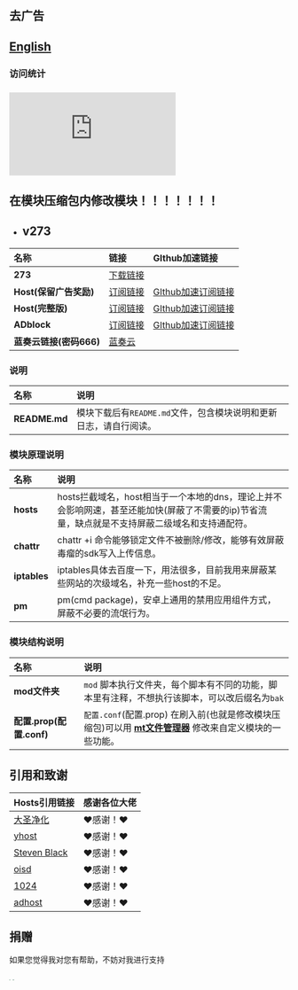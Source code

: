 ## 去广告
## [English](./README_en.md)
### 访问统计
### ![visitors](http://006.freecounters.co.uk/count-133.pl?count=qe1milbo7p68gg219fmj&type=links&prog=unique)
## 在模块压缩包内修改模块！！！！！！！

- ## v273
| **名称** | **链接** | **GIthub加速链接** |
| :-- | :-- | :-- |
| **273** | [下载链接](https://raw.githubusercontent.com/lingeringsound/10007/main/module/ads273.zip) |
| **Host(保留广告奖励)** | [订阅链接](https://raw.githubusercontent.com/lingeringsound/10007/main/reward) | [GIthub加速订阅链接](https://raw.gitmirror.com/lingeringsound/10007/main/reward) |
| **Host(完整版)** | [订阅链接](https://raw.githubusercontent.com/lingeringsound/10007/main/all) | [GIthub加速订阅链接](https://raw.gitmirror.com/lingeringsound/10007/main/all) |
| **ADblock** | [订阅链接](https://raw.githubusercontent.com/lingeringsound/10007/main/adb.txt) | [GIthub加速订阅链接](https://raw.gitmirror.com/lingeringsound/10007/main/adb.txt)|
| **蓝奏云链接(密码666)** | [蓝奏云](https://keytoolazy.lanzouw.com/b03j67j0f) |


### 说明
| **名称** | **说明** |
| :-- | :-- |
| **README.md** | 模块下载后有`README.md`文件，包含模块说明和更新日志，请自行阅读。|

### 模块原理说明
| **名称** | **说明** |
| :-- | :-- |
| **hosts** | hosts拦截域名，host相当于一个本地的dns，理论上并不会影响网速，甚至还能加快(屏蔽了不需要的ip)节省流量，缺点就是不支持屏蔽二级域名和支持通配符。|
| **chattr** | chattr +i 命令能够锁定文件不被删除/修改，能够有效屏蔽毒瘤的sdk写入上传信息。|
| **iptables**| iptables具体去百度一下，用法很多，目前我用来屏蔽某些网站的次级域名，补充一些host的不足。|
| **pm** | pm(cmd package)，安卓上通用的禁用应用组件方式，屏蔽不必要的流氓行为。|

### 模块结构说明
| **名称** | **说明** |
| :-- | :-- |
| **mod文件夹** | `mod` 脚本执行文件夹，每个脚本有不同的功能，脚本里有注释，不想执行该脚本，可以改后缀名为`bak` |
| **配置.prop(配置.conf)** | `配置.conf`(配置.prop) 在刷入前(也就是修改模块压缩包)可以用 **[mt文件管理器](https://binmt.lanzoui.com/b01bivkzc)** 修改来自定义模块的一些功能。|


## 引用和致谢
| **Hosts引用链接** | 感谢各位大佬 |
| :-- | :-- |
| [大圣净化](https://github.com/jdlingyu/ad-wars) | ❤感谢！❤ |
| [yhost](https://github.com/VeleSila/yhosts) | ❤感谢！❤ |
| [Steven Black](https://github.com/StevenBlack/hosts) | ❤感谢！❤ |
| [oisd](https://oisd.nl/howto) | ❤感谢！❤ |
| [1024](https://github.com/Goooler/1024_hosts) | ❤感谢！❤ |
| [adhost](https://github.com/E7KMbb/AD-hosts) | ❤感谢！❤ |


 ## 捐赠

如果您觉得我对您有帮助，不妨对我进行支持

<img src="https://lingeringsound.github.io/10007/donate/donate2.jpg" style="zoom:15%" />


<img src="https://lingeringsound.github.io/10007/donate/donate1.png" style="zoom:15%" />

